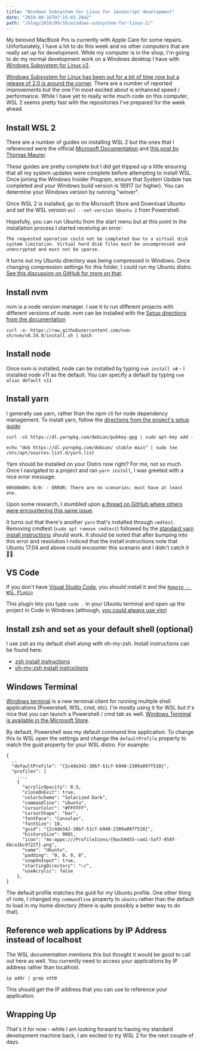 ```yaml
---
title: "Windows Subsystem for Linux for JavaScript development"
date: "2019-09-16T07:15:03.284Z"
path: "/blog/2019/09/16/windows-subsystem-for-linux-2/"
---
```


My beloved MacBook Pro is currently with Apple Care for some repairs. Unfortunately, I have a lot to do this week and no other computers that are really set up for development. While my computer is in the shop, I'm going to do my normal development work on a Windows desktop I have with [Windows Subsystem for Linux v2](https://docs.microsoft.com/en-us/windows/wsl/wsl2-index).

[Windows Subsystem for Linux has been out for a bit of time now but a release of 2.0 is around the corner](https://docs.microsoft.com/en-us/windows/wsl/wsl2-about). There are a number of reported improvements but the one I'm most excited about is enhanced speed / performance. While I have yet to really write much code on this computer, WSL 2 seems pretty fast with the repositories I've prepared for the week ahead. 

## Install WSL 2

There are a number of guides on installing WSL 2 but the ones that I referenced were the official [Microsoft Documentation](https://docs.microsoft.com/en-us/windows/wsl/wsl2-install) and [this post by Thomas Maurer](https://www.thomasmaurer.ch/2019/06/install-wsl-2-on-windows-10/).

These guides are pretty complete but I did get tripped up a little ensuring that all my system updates were complete before attempting to install WSL. Once joining the Windows Insider Program, ensure that System Update has completed and your Windows build version is 18917 (or higher). You can determine your Windows version by running "winver".

Once WSL 2 is installed, go to the Microsoft Store and Download Ubuntu and set the WSL version `wsl --set-version Ubuntu 2` from Powershell.

Hopefully, you can run Ubuntu from the start menu but at this point in the installation process I started receiving an error:

```
The requested operation could not be completed due to a virtual disk system limitation. Virtual hard disk files must be uncompressed and unencrypted and must not be sparse. 
```

It turns out my Ubuntu directory was being compressed in Windows. Once changing compression settings for this folder, I could run my Ubuntu distro. [See this discussion on GitHub for more on that](https://github.com/microsoft/WSL/issues/4103). 


## Install nvm

nvm is a node version manager. I use it to run different projects with different versions of node. nvm can be installed with the [Setup directions from the documentation](https://github.com/nvm-sh/nvm#install--update-script) 

```
curl -o- https://raw.githubusercontent.com/nvm-sh/nvm/v0.34.0/install.sh | bash
```

## Install node

Once nvm is installed, node can be installed by typing `nvm install v#` - I installed node v11 as the default. You can specify a default by typing `nvm alias default v11`

## Install yarn

I generally use yarn, rather than the npm cli for node dependency management. To install yarn, follow the [directions from the project's setup guide](https://yarnpkg.com/en/docs/install#debian-stable):

```
curl -sS https://dl.yarnpkg.com/debian/pubkey.gpg | sudo apt-key add -

echo "deb https://dl.yarnpkg.com/debian/ stable main" | sudo tee /etc/apt/sources.list.d/yarn.list
```

Yarn should be installed on your Distro now right? For me, not so much. Once I navigated to a project and ran `yarn install`, I was greeted with a nice error message:

```
00h00m00s 0/0: : ERROR: There are no scenarios; must have at least one.
```

Upon some research, I stumbled upon [a thread on GitHub where others were encountering this same issue](https://github.com/yarnpkg/yarn/issues/2821#issuecomment-284181365). 


It turns out that there's another `yarn` that's installed through `cmdtest`. Removing cmdtest (`sudo apt remove cmdtest`) followed by the [standard yarn install instructions](https://yarnpkg.com/en/docs/install#debian-stable) should work. It should be noted that after bumping into this error and resolution I noticed that the install instructions note that Ubuntu 17.04 and above could encounter this scenario and I didn't catch it 🤦‍♂️. 


## VS Code 

If you don't have [Visual Studio Code](https://code.visualstudio.com/), you should install it and the [`Remote - WSL Plugin`](https://code.visualstudio.com/docs/remote/remote-overview)

This plugin lets you type `code .` in your Ubuntu terminal and open up the project in Code in Windows (although, [you could always use vim](http://ryanlanciaux.com/blog/2017/10/26/neovim-for-software-development/)) 


## Install zsh and set as your default shell (optional)

I use zsh as my default shell along with oh-my-zsh. Install instructions can be found here: 

- [zsh install instructions](https://github.com/robbyrussell/oh-my-zsh/wiki/Installing-ZSH#ubuntu-debian--derivatives-windows-10-wsl--native-linux-kernel-with-windows-10-build-1903)
- [oh-my-zsh install instructions](https://github.com/robbyrussell/oh-my-zsh)

## Windows Terminal

[Windows terminal](https://www.microsoft.com/en-us/p/windows-terminal-preview/9n0dx20hk701?activetab=pivot:overviewtab) is a new terminal client for running multiple shell applications (Powershell, WSL, cmd, etc). I'm mostly using it for WSL but it's nice that you can launch a Powershell / cmd tab as well. [Windows Terminal is available in the Microsoft Store](https://www.microsoft.com/en-us/p/windows-terminal-preview/9n0dx20hk701?activetab=pivot:overviewtab). 

By default, Powershell was my default command line application. To change this to WSL open the settings and change the `defaultProfile` property to match the guid property for your WSL distro. For example: 

```
{
  ..
  "defaultProfile": "{2c4de342-38b7-51cf-b940-2309a097f518}",
  "profiles": [
    ...,
    {
      "acrylicOpacity": 0.5,
      "closeOnExit": true,
      "colorScheme": "Solarized Dark",
      "commandline": "ubuntu",
      "cursorColor": "#FFFFFF",
      "cursorShape": "bar",
      "fontFace": "Consolas",
      "fontSize": 10,
      "guid": "{2c4de342-38b7-51cf-b940-2309a097f518}",
      "historySize": 9001,
      "icon": "ms-appx:///ProfileIcons/{9acb9455-ca41-5af7-950f-6bca1bc9722f}.png",
      "name": "Ubuntu",
      "padding": "0, 0, 0, 0",
      "snapOnInput": true,
      "startingDirectory": "~/",
      "useAcrylic": false
    },  
}
```

The default profile matches the guid for my Ubuntu profile. One other thing of note, I changed my `commandline` property to `ubuntu` rather than the default to load in my home directory (there is quite possibly a better way to do that).

## Reference web applications by IP Address instead of localhost

The WSL documentation mentions this but thought it would be good to call out here as well. You currently need to access your applications by IP address rather than localhost. 

```
ip addr | grep eth0
```

This should get the IP address that you can use to reference your application.

## Wrapping Up

That's it for now - while I am looking forward to having my standard development machine back, I am excited to try WSL 2 for the next couple of days.

